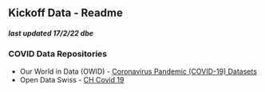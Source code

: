 ## Kickoff Data - Readme
##### last updated 17/2/22 dbe

### COVID Data Repositories
* Our World in Data (OWID) - [Coronavirus Pandemic (COVID-19) Datasets](https://github.com/owid/covid-19-data/tree/master/public/data)
* Open Data Swiss - [CH Covid 19](https://opendata.swiss/de/dataset/covid-19-schweiz)
